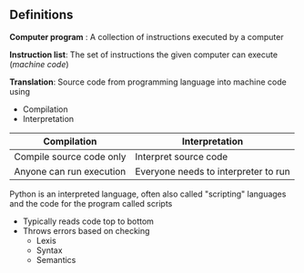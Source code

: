 ## Definitions

**Computer program** : A collection of instructions executed by a computer

**Instruction list**: The set of instructions the given computer can execute (*machine code*)

**Translation**: Source code from programming language into machine code using
- Compilation
- Interpretation

| Compilation | Interpretation |
|----|-----|
|Compile source code only | Interpret source code |
|Anyone can run execution | Everyone needs to interpreter to run |

Python is an interpreted language, often also called "scripting" languages and the code
for the program called scripts

- Typically reads code top to bottom
- Throws errors based on checking
  - Lexis
  - Syntax
  - Semantics

